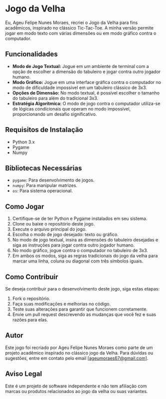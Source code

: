 # Jogo da Velha

Eu, Ageu Felipe Nunes Moraes, recriei o Jogo da Velha para fins acadêmicos, inspirado no clássico Tic-Tac-Toe. A minha versão permite jogar em modo texto com várias dimensões ou em modo gráfico contra o computador.

## Funcionalidades

- **Modo de Jogo Textual:** Jogue em um ambiente de terminal com a opção de escolher a dimensão do tabuleiro e jogar contra outro jogador humano.
- **Modo Gráfico:** Jogue em uma interface gráfica contra o computador no modo de dificuldade impossível em um tabuleiro clássico de 3x3.
- **Opções de Dimensão:** No modo textual, é possível escolher o tamanho do tabuleiro para além do tradicional 3x3.
- **Estratégia Algorítmica:** O modo de jogo contra o computador utiliza-se de lógicas condicionais que operam no modo impossível, proporcionando um desafio significativo.

## Requisitos de Instalação

- Python 3.x
- Pygame
- Numpy

## Bibliotecas Necessárias

- `pygame`: Para desenvolvimento de jogos.
- `numpy`: Para manipular matrizes.
- `os`: Para sistema operacional.

## Como Jogar

1. Certifique-se de ter Python e Pygame instalados em seu sistema.
2. Clone ou baixe o repositório deste jogo.
3. Execute o arquivo principal do jogo.
4. Escolha o modo de jogo desejado: texto ou gráfico.
5. No modo de jogo textual, insira as dimensões do tabuleiro desejadas e siga as instruções para jogar contra outro jogador humano.
6. No modo gráfico, jogue contra o computador no tabuleiro de 3x3.
7. Em ambos os modos, siga as regras tradicionais do jogo da velha para marcar uma linha, coluna ou diagonal com três símbolos iguais.

## Como Contribuir

Se deseja contribuir para o desenvolvimento deste jogo, siga estas etapas:

1. Fork o repositório.
2. Faça suas modificações e melhorias no código.
3. Teste suas alterações para garantir que funcionem corretamente.
4. Envie um pull request descrevendo as mudanças que você fez e suas razões para elas.

## Autor

Este jogo foi recriado por Ageu Felipe Nunes Moraes como parte de um projeto acadêmico inspirado no clássico jogo da Velha.
Para dúvidas ou sugestões, entre em contato pelo email [ageumoraes67@gmail.com].

## Aviso Legal

Este é um projeto de software independente e não tem afiliação com marcas ou produtos relacionados ao jogo da velha ou suas variantes.

